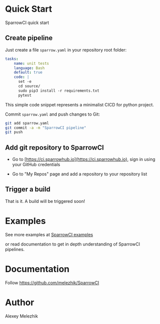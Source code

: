 # Quick Start

SparrowCI quick start

## Create pipeline 

Just create a file `sparrow.yaml` in your repository root folder:

```yaml
tasks:
    name: unit tests
    language: Bash
    default: true
    code: |
      set -e
      cd source/
      sudo pip3 install -r requirements.txt
      pytest
```

This simple code snippet represents a minimalist CICD for python 
project.

Commit `sparrow.yaml` and push changes to Git:

```bash
git add sparrow.yaml
git commit -a -m "SparrowCI pipeline"
git push
```

## Add git repository to SparrowCI

* Go to [https://ci.sparrowhub.io](https://ci.sparrowhub.io), sign in using your GitHub credentials

* Go to "My Repos" page and add a repository to your repository list

## Trigger a build

That is it. A build will be triggered soon!

# Examples

See more examples at [SparrowCI examples](https://github.com/melezhik/SparrowCI/tree/main/files/examples)

or read documentation to get in depth understanding of SparrowCI pipelines.


# Documentation

Follow https://github.com/melezhik/SparrowCI

# Author

Alexey Melezhik

